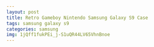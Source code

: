 ```yaml
---
layout: post
title: Retro Gameboy Nintendo Samsung Galaxy S9 Case
tags: samsung galaxy s9
categories: samsung
img: 1jQff1fukPEi_j-S1uQR44LV65VhnBnoe
---
```

